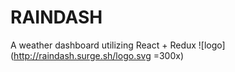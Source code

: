# RAINDASH
A weather dashboard utilizing React + Redux
![logo](http://raindash.surge.sh/logo.svg =300x)
